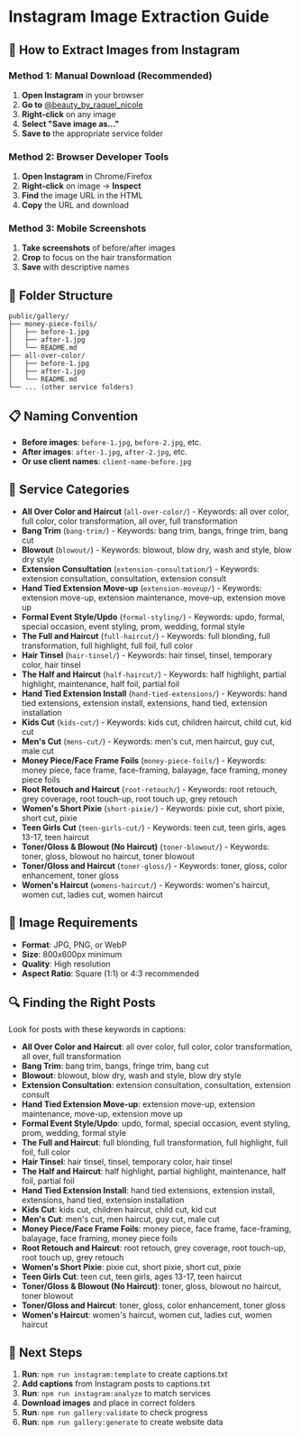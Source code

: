# Instagram Image Extraction Guide

## 📱 How to Extract Images from Instagram

### Method 1: Manual Download (Recommended)
1. **Open Instagram** in your browser
2. **Go to** [@beauty_by_raquel_nicole](https://www.instagram.com/beauty_by_raquel_nicole/)
3. **Right-click** on any image
4. **Select "Save image as..."**
5. **Save to** the appropriate service folder

### Method 2: Browser Developer Tools
1. **Open Instagram** in Chrome/Firefox
2. **Right-click** on image → **Inspect**
3. **Find** the image URL in the HTML
4. **Copy** the URL and download

### Method 3: Mobile Screenshots
1. **Take screenshots** of before/after images
2. **Crop** to focus on the hair transformation
3. **Save** with descriptive names

## 📁 Folder Structure
```
public/gallery/
├── money-piece-foils/
│   ├── before-1.jpg
│   ├── after-1.jpg
│   └── README.md
├── all-over-color/
│   ├── before-1.jpg
│   ├── after-1.jpg
│   └── README.md
└── ... (other service folders)
```

## 📋 Naming Convention
- **Before images**: `before-1.jpg`, `before-2.jpg`, etc.
- **After images**: `after-1.jpg`, `after-2.jpg`, etc.
- **Or use client names**: `client-name-before.jpg`

## 🎯 Service Categories
- **All Over Color and Haircut** (`all-over-color/`) - Keywords: all over color, full color, color transformation, all over, full transformation
- **Bang Trim** (`bang-trim/`) - Keywords: bang trim, bangs, fringe trim, bang cut
- **Blowout** (`blowout/`) - Keywords: blowout, blow dry, wash and style, blow dry style
- **Extension Consultation** (`extension-consultation/`) - Keywords: extension consultation, consultation, extension consult
- **Hand Tied Extension Move-up** (`extension-moveup/`) - Keywords: extension move-up, extension maintenance, move-up, extension move up
- **Formal Event Style/Updo** (`formal-styling/`) - Keywords: updo, formal, special occasion, event styling, prom, wedding, formal style
- **The Full and Haircut** (`full-haircut/`) - Keywords: full blonding, full transformation, full highlight, full foil, full color
- **Hair Tinsel** (`hair-tinsel/`) - Keywords: hair tinsel, tinsel, temporary color, hair tinsel
- **The Half and Haircut** (`half-haircut/`) - Keywords: half highlight, partial highlight, maintenance, half foil, partial foil
- **Hand Tied Extension Install** (`hand-tied-extensions/`) - Keywords: hand tied extensions, extension install, extensions, hand tied, extension installation
- **Kids Cut** (`kids-cut/`) - Keywords: kids cut, children haircut, child cut, kid cut
- **Men's Cut** (`mens-cut/`) - Keywords: men's cut, men haircut, guy cut, male cut
- **Money Piece/Face Frame Foils** (`money-piece-foils/`) - Keywords: money piece, face frame, face-framing, balayage, face framing, money piece foils
- **Root Retouch and Haircut** (`root-retouch/`) - Keywords: root retouch, grey coverage, root touch-up, root touch up, grey retouch
- **Women's Short Pixie** (`short-pixie/`) - Keywords: pixie cut, short pixie, short cut, pixie
- **Teen Girls Cut** (`teen-girls-cut/`) - Keywords: teen cut, teen girls, ages 13-17, teen haircut
- **Toner/Gloss & Blowout (No Haircut)** (`toner-blowout/`) - Keywords: toner, gloss, blowout no haircut, toner blowout
- **Toner/Gloss and Haircut** (`toner-gloss/`) - Keywords: toner, gloss, color enhancement, toner gloss
- **Women's Haircut** (`womens-haircut/`) - Keywords: women's haircut, women cut, ladies cut, women haircut

## 📸 Image Requirements
- **Format**: JPG, PNG, or WebP
- **Size**: 800x600px minimum
- **Quality**: High resolution
- **Aspect Ratio**: Square (1:1) or 4:3 recommended

## 🔍 Finding the Right Posts
Look for posts with these keywords in captions:
- **All Over Color and Haircut**: all over color, full color, color transformation, all over, full transformation
- **Bang Trim**: bang trim, bangs, fringe trim, bang cut
- **Blowout**: blowout, blow dry, wash and style, blow dry style
- **Extension Consultation**: extension consultation, consultation, extension consult
- **Hand Tied Extension Move-up**: extension move-up, extension maintenance, move-up, extension move up
- **Formal Event Style/Updo**: updo, formal, special occasion, event styling, prom, wedding, formal style
- **The Full and Haircut**: full blonding, full transformation, full highlight, full foil, full color
- **Hair Tinsel**: hair tinsel, tinsel, temporary color, hair tinsel
- **The Half and Haircut**: half highlight, partial highlight, maintenance, half foil, partial foil
- **Hand Tied Extension Install**: hand tied extensions, extension install, extensions, hand tied, extension installation
- **Kids Cut**: kids cut, children haircut, child cut, kid cut
- **Men's Cut**: men's cut, men haircut, guy cut, male cut
- **Money Piece/Face Frame Foils**: money piece, face frame, face-framing, balayage, face framing, money piece foils
- **Root Retouch and Haircut**: root retouch, grey coverage, root touch-up, root touch up, grey retouch
- **Women's Short Pixie**: pixie cut, short pixie, short cut, pixie
- **Teen Girls Cut**: teen cut, teen girls, ages 13-17, teen haircut
- **Toner/Gloss & Blowout (No Haircut)**: toner, gloss, blowout no haircut, toner blowout
- **Toner/Gloss and Haircut**: toner, gloss, color enhancement, toner gloss
- **Women's Haircut**: women's haircut, women cut, ladies cut, women haircut

## 📝 Next Steps
1. **Run**: `npm run instagram:template` to create captions.txt
2. **Add captions** from Instagram posts to captions.txt
3. **Run**: `npm run instagram:analyze` to match services
4. **Download images** and place in correct folders
5. **Run**: `npm run gallery:validate` to check progress
6. **Run**: `npm run gallery:generate` to create website data
